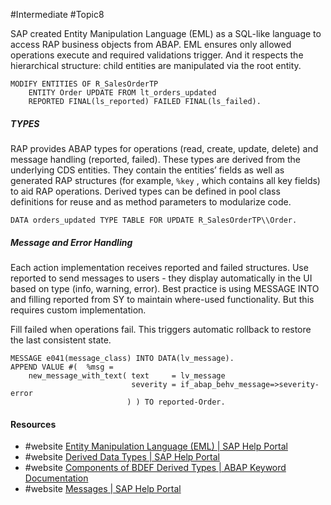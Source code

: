 #Intermediate #Topic8

SAP created Entity Manipulation Language (EML) as a SQL-like language to access RAP business objects from ABAP. EML ensures only allowed operations execute and required validations trigger. And it respects the hierarchical structure: child entities are manipulated via the root entity.
```
MODIFY ENTITIES OF R_SalesOrderTP
	ENTITY Order UPDATE FROM lt_orders_updated
	REPORTED FINAL(ls_reported) FAILED FINAL(ls_failed).
```

##### TYPES
RAP provides ABAP types for operations (read, create, update, delete) and message handling (reported, failed). These types are derived from the underlying CDS entities. They contain the entities’ fields as well as generated RAP structures (for example, `%key` , which contains all key fields) to aid RAP operations.
Derived types can be defined in pool class definitions for reuse and as method parameters to modularize code.
```
DATA orders_updated TYPE TABLE FOR UPDATE R_SalesOrderTP\\Order.
```

##### Message and Error Handling
Each action implementation receives reported and failed structures. Use reported to send messages to users - they display automatically in the UI based on type (info, warning, error). Best practice is using MESSAGE INTO and filling reported from SY to maintain where-used functionality. But this requires custom implementation.

Fill failed when operations fail. This triggers automatic rollback to restore the last consistent state.
```
MESSAGE e041(message_class) INTO DATA(lv_message).
APPEND VALUE #(  %msg = 
	new_message_with_text( text     = lv_message
						   severity = if_abap_behv_message=>severity-error 
					      ) ) TO reported-Order.
```

#### Resources
- #website [Entity Manipulation Language (EML) | SAP Help Portal](https://help.sap.com/docs/ABAP_PLATFORM_NEW/fc4c71aa50014fd1b43721701471913d/af7782de6b9140e29a24eae607bf4138.html?locale=en-US)
- #website [Derived Data Types | SAP Help Portal](https://help.sap.com/docs/ABAP_PLATFORM_NEW/fc4c71aa50014fd1b43721701471913d/5a32ad145caa42c4bc14c18402f95d90.html?locale=en-US)
- #website [Components of BDEF Derived Types | ABAP Keyword Documentation](https://help.sap.com/doc/abapdocu_cp_index_htm/CLOUD/en-US/abapderived_types_comp.html)
- #website [Messages | SAP Help Portal](https://help.sap.com/docs/ABAP_PLATFORM_NEW/fc4c71aa50014fd1b43721701471913d/ac74189b5cae49c1b091f04393bac069.html?locale=en-US)
 
